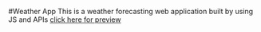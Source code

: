 #Weather App
This is a weather forecasting web application built by using JS and APIs
[click here for preview](https://aditya-kolluru.github.io/Weather-App/)
